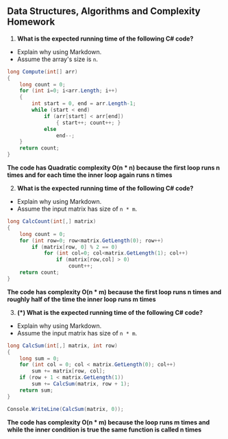 ## Data Structures, Algorithms and Complexity Homework

1. **What is the expected running time of the following C# code?**
  - Explain why using Markdown.
  - Assume the array's size is `n`.

  ```cs
  long Compute(int[] arr)
  {
      long count = 0;
      for (int i=0; i<arr.Length; i++)
      {
          int start = 0, end = arr.Length-1;
          while (start < end)
              if (arr[start] < arr[end])
                  { start++; count++; }
              else 
                  end--;
      }
      return count;
  }
  ```

**The code has Quadratic complexity O(n * n) because the first loop runs n times and for each time the inner loop again runs n times**

2. **What is the expected running time of the following C# code?**
  - Explain why using Markdown.
  - Assume the input matrix has size of `n * m`.

  ```cs
  long CalcCount(int[,] matrix)
  {
      long count = 0;
      for (int row=0; row<matrix.GetLength(0); row++)
          if (matrix[row, 0] % 2 == 0)
              for (int col=0; col<matrix.GetLength(1); col++)
                  if (matrix[row,col] > 0)
                      count++;
      return count;
  }
  ```

**The code has complexity O(n * m) because the first loop runs n times and roughly half of the time the inner loop runs m times**

3. **(*) What is the expected running time of the following C# code?**
  - Explain why using Markdown.
  - Assume the input matrix has size of `n * m`.

  ```cs
  long CalcSum(int[,] matrix, int row)
  {
      long sum = 0;
      for (int col = 0; col < matrix.GetLength(0); col++) 
          sum += matrix[row, col];
      if (row + 1 < matrix.GetLength(1)) 
          sum += CalcSum(matrix, row + 1);
      return sum;
  }
  
  Console.WriteLine(CalcSum(matrix, 0));
  ```

**The code has complexity O(n * m) because the loop runs m times and while the inner condition is true the same function is called n times**